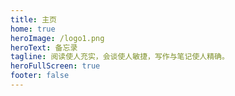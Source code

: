 ```yaml
---
title: 主页
home: true
heroImage: /logo1.png
heroText: 备忘录
tagline: 阅读使人充实，会谈使人敏捷，写作与笔记使人精确。
heroFullScreen: true
footer: false
---
```

